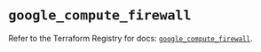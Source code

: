 # `google_compute_firewall`

Refer to the Terraform Registry for docs: [`google_compute_firewall`](https://registry.terraform.io/providers/hashicorp/google-beta/6.11.1/docs/resources/google_compute_firewall).
